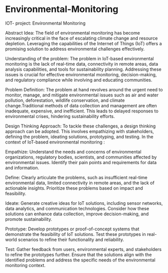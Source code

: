 # Environmental-Monitoring

IOT- project: Environmental Monitoring

Abstract Idea: The field of environmental monitoring has become increasingly critical in the face of escalating climate change and resource depletion. Leveraging the capabilities of the Internet of Things (IoT) offers a promising solution to address environmental challenges effectively. 

Understanding of the problem: The problem in IoT-based environmental monitoring  is the lack of real-time data, connectivity in remote areas, data analysis capabilities, and tools for sustainability planning. Addressing these issues is crucial for effective environmental monitoring, decision-making, and regulatory compliance while involving and educating communities.

Problem Definition: The problem at hand revolves around the urgent need to monitor, manage, and mitigate environmental issues such as air and water pollution, deforestation, wildlife conservation, and climate change.Traditional methods of data collection and management are often inadequate, expensive, and inefficient. This leads to delayed responses to environmental crises, hindering sustainability efforts.

Design Thinking Approach: To tackle these challenges, a design thinking approach can be adopted. This involves empathizing with stakeholders, defining the problem, ideating solutions, prototyping, and testing. In the context of IoT-based environmental monitoring :
                                 
  Empathize: Understand the needs and concerns of environmental organizations, regulatory bodies, scientists, and communities affected by environmental issues. Identify their pain points and requirements for data and information.
   
   Define: Clearly articulate the problems, such as insufficient real-time environmental data, limited connectivity in remote areas, and the lack of actionable insights. Prioritize these problems based on impact and feasibility.
   
   Ideate: Generate creative ideas for IoT solutions, including sensor networks, data analytics, and communication technologies. Consider how these solutions can enhance data collection, improve decision-making, and promote sustainability.
   
   Prototype: Develop prototypes or proof-of-concept systems that demonstrate the feasibility of IoT solutions. Test these prototypes in real-world scenarios to refine their functionality and reliability.
   
  Test: Gather feedback from users, environmental experts, and stakeholders to refine the prototypes further. Ensure that the solutions align with the identified problems and address the specific needs of the environmental monitoring  context.

